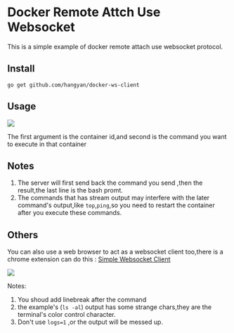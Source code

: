# Docker Remote Attch Use Websocket 
This is a simple example of docker remote attach use websocket protocol.

## Install
`go get github.com/hangyan/docker-ws-client`

## Usage
![](https://raw.githubusercontent.com/hangyan/docker-ws-client/master/ws.png)

The first argument is the container id,and second is the command you want
to execute in that container

## Notes
1. The server will first send back the command you send ,then the result,the last line is the bash promt.
2. The commands that has stream output may interfere with the later command's
output,like `top`,`ping`,so you need to restart the container after you execute
these commands.


## Others
You can also use a web browser to act as a websocket client too,there is
a chrome extension can do this : [Simple Websocket Client](https://chrome.google.com/webstore/detail/simple-websocket-client/pfdhoblngboilpfeibdedpjgfnlcodoo?hl=en)


![](https://raw.githubusercontent.com/hangyan/docker-ws-client/master/extension.png)


Notes:

1. You shoud add linebreak after the command
2. the example's (`ls -al`) output has some strange chars,they are the terminal's
color control character.
3. Don't use `logs=1` ,or the output will be messed up.


